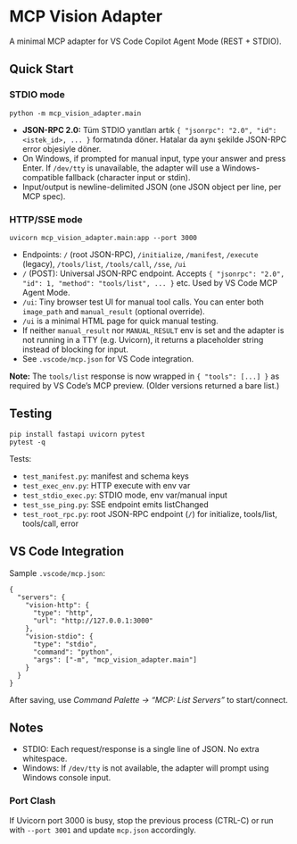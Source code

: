 # MCP Vision Adapter

A minimal MCP adapter for VS Code Copilot Agent Mode (REST + STDIO).

## Quick Start



### STDIO mode
```
python -m mcp_vision_adapter.main
```

- **JSON-RPC 2.0:** Tüm STDIO yanıtları artık `{ "jsonrpc": "2.0", "id": <istek_id>, ... }` formatında döner. Hatalar da aynı şekilde JSON-RPC error objesiyle döner.
- On Windows, if prompted for manual input, type your answer and press Enter. If `/dev/tty` is unavailable, the adapter will use a Windows-compatible fallback (character input or stdin).
- Input/output is newline-delimited JSON (one JSON object per line, per MCP spec).

### HTTP/SSE mode
```
uvicorn mcp_vision_adapter.main:app --port 3000
```

- Endpoints: `/` (root JSON-RPC), `/initialize`, `/manifest`, `/execute` (legacy), `/tools/list`, `/tools/call`, `/sse`, `/ui`
- `/` (POST): Universal JSON-RPC endpoint. Accepts `{ "jsonrpc": "2.0", "id": 1, "method": "tools/list", ... }` etc. Used by VS Code MCP Agent Mode.
- `/ui`: Tiny browser test UI for manual tool calls. You can enter both `image_path` and `manual_result` (optional override).
- `/ui` is a minimal HTML page for quick manual testing.
- If neither `manual_result` nor `MANUAL_RESULT` env is set and the adapter is not running in a TTY (e.g. Uvicorn), it returns a placeholder string instead of blocking for input.
- See `.vscode/mcp.json` for VS Code integration.

**Note:** The `tools/list` response is now wrapped in `{ "tools": [...] }` as required by VS Code’s MCP preview. (Older versions returned a bare list.)

## Testing


```
pip install fastapi uvicorn pytest
pytest -q
```

Tests:
- `test_manifest.py`: manifest and schema keys
- `test_exec_env.py`: HTTP execute with env var
- `test_stdio_exec.py`: STDIO mode, env var/manual input
- `test_sse_ping.py`: SSE endpoint emits listChanged
- `test_root_rpc.py`: root JSON-RPC endpoint (`/`) for initialize, tools/list, tools/call, error

## VS Code Integration

Sample `.vscode/mcp.json`:
```jsonc
{
  "servers": {
    "vision-http": {
      "type": "http",
      "url": "http://127.0.0.1:3000"
    },
    "vision-stdio": {
      "type": "stdio",
      "command": "python",
      "args": ["-m", "mcp_vision_adapter.main"]
    }
  }
}
```

After saving, use *Command Palette → “MCP: List Servers”* to start/connect.

## Notes

- STDIO: Each request/response is a single line of JSON. No extra whitespace.
- Windows: If `/dev/tty` is not available, the adapter will prompt using Windows console input.

### Port Clash

If Uvicorn port 3000 is busy, stop the previous process (CTRL-C) or run with `--port 3001` and update `mcp.json` accordingly.
